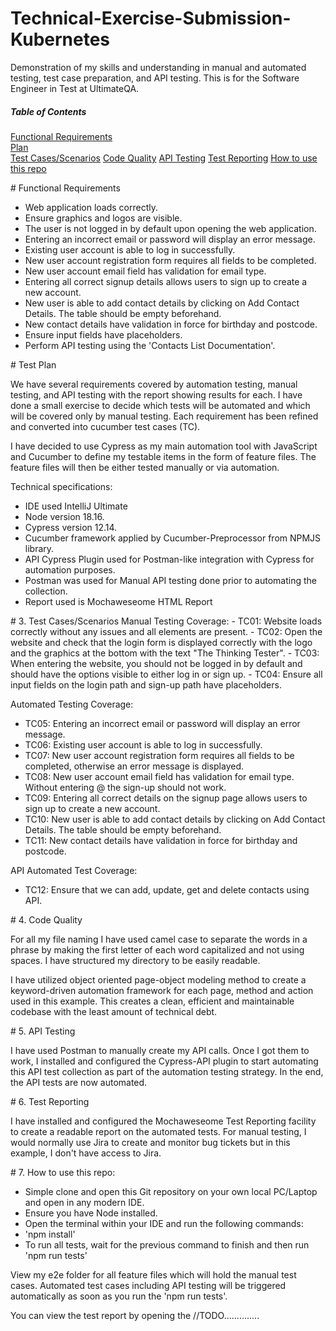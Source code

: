 # Technical-Exercise-Submission-Kubernetes
Demonstration of my skills and understanding in manual and automated testing, test case preparation, and API testing. This is for the Software Engineer in Test at UltimateQA. 

##### Table of Contents  
[Functional Requirements](#functional)  
[Plan](#plan)    
[Test Cases/Scenarios](#scenarios)
[Code Quality](#quality)
[API Testing](#api)
[Test Reporting](#reports)
[How to use this repo](#howto) 

<a name="functional"/>
# Functional Requirements

- Web application loads correctly.
- Ensure graphics and logos are visible.
- The user is not logged in by default upon opening the web application.
- Entering an incorrect email or password will display an error message.
- Existing user account is able to log in successfully.
- New user account registration form requires all fields to be completed.
- New user account email field has validation for email type.
- Entering all correct signup details allows users to sign up to create a new account.
- New user is able to add contact details by clicking on Add Contact Details. The table should be empty beforehand. 
- New contact details have validation in force for birthday and postcode.
- Ensure input fields have placeholders.
- Perform API testing using the 'Contacts List Documentation'.
  
<a name="plan"/>
# Test Plan

We have several requirements covered by automation testing, manual testing, and API testing with the report showing results for each. I have done a small exercise to decide which tests will be automated and which will be covered only by manual testing. Each requirement has been refined and converted into cucumber test cases (TC).

I have decided to use Cypress as my main automation tool with JavaScript and Cucumber to define my testable items in the form of feature files. The feature files will then be either tested manually or via automation. 

Technical specifications:
- IDE used IntelliJ Ultimate
- Node version 18.16.
- Cypress version 12.14.
- Cucumber framework applied by Cucumber-Preprocessor from NPMJS library.
- API Cypress Plugin used for Postman-like integration with Cypress for automation purposes.
- Postman was used for Manual API testing done prior to automating the collection.
- Report used is Mochaweseome HTML Report
  
<a name="scenarios"/>
# 3. Test Cases/Scenarios
Manual Testing Coverage:
- TC01: Website loads correctly without any issues and all elements are present.
- TC02: Open the website and check that the login form is displayed correctly with the logo and the graphics at the bottom with the text "The Thinking Tester".
- TC03: When entering the website, you should not be logged in by default and should have the options visible to either log in or sign up.
- TC04: Ensure all input fields on the login path and sign-up path have placeholders.

Automated Testing Coverage:
- TC05: Entering an incorrect email or password will display an error message.
- TC06: Existing user account is able to log in successfully.
- TC07: New user account registration form requires all fields to be completed, otherwise an error message is displayed.
- TC08: New user account email field has validation for email type. Without entering @ the sign-up should not work.
- TC09: Entering all correct details on the signup page allows users to sign up to create a new account.
- TC10: New user is able to add contact details by clicking on Add Contact Details. The table should be empty beforehand. 
- TC11: New contact details have validation in force for birthday and postcode.

API Automated Test Coverage:
- TC12: Ensure that we can add, update, get and delete contacts using API.
  
<a name="quality"/>
# 4. Code Quality

For all my file naming I have used camel case  to separate the words in a phrase by making the first letter of each word capitalized and not using spaces. I have structured my directory to be easily readable. 

I have utilized object oriented page-object modeling method to create a keyword-driven automation framework for each page, method and action used in this example. This creates a clean, efficient and maintainable codebase with the least amount of technical debt. 

<a name="api"/>
# 5. API Testing

I have used Postman to manually create my API calls. Once I got them to work, I installed and configured the Cypress-API plugin to start automating this API test collection as part of the automation testing strategy. In the end, the API tests are now automated.

<a name="reports"/>
# 6. Test Reporting

I have installed and configured the Mochaweseome Test Reporting facility to create a readable report on the automated tests. For manual testing, I would normally use Jira to create and monitor bug tickets but in this example, I don't have access to Jira. 

<a name="howto"/>
# 7. How to use this repo:

- Simple clone and open this Git repository on your own local PC/Laptop and open in any modern IDE. 
- Ensure you have Node installed. 
- Open the terminal within your IDE and run the following commands:
- 'npm install'
- To run all tests, wait for the previous command to finish and then run 'npm run tests' 

View my e2e folder for all feature files which will hold the manual test cases. Automated test cases including API testing will be triggered automatically as soon as you run the 'npm run tests'.

You can view the test report by opening the //TODO..............
